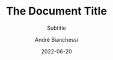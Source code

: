 ---
title: "The Document Title"
subtitle: "Subtitle"
author: [André Bianchessi]
date: "2022-06-20"
keywords: [Markdown, Example]
titlepage: true
toc: true
titlepage-background: "titlepageBackground"
toc-own-page: true
numbersections: true
---
